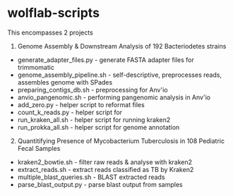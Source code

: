 # wolflab-scripts

This encompasses 2 projects 
1. Genome Assembly & Downstream Analysis of 192 Bacteriodetes strains  
- generate_adapter_files.py - generate FASTA adapter files for trimmomatic  
- genome_assembly_pipeline.sh - self-descriptive, preprocesses reads, assembles genome with SPades  
- preparing_contigs_db.sh - preprocessing for Anv'io  
- anvio_pangenomic.sh - performing pangenomic analysis in Anv'io  
- add_zero.py - helper script to reformat files  
- count_k_reads.py - helper script for  
- run_kraken_all.sh - helper script for running kraken2  
- run_prokka_all.sh - helper script for genome annotation  


2. Quantitifying Presence of Mycobacterium Tuberculosis in 108 Pediatric Fecal Samples  
- kraken2_bowtie.sh - filter raw reads & analyse with kraken2  
- extract_reads.sh - extract reads classified as TB by Kraken2  
- multiple_blast_queries.sh - BLAST extracted reads  
- parse_blast_output.py - parse blast output from samples   
